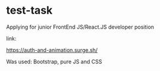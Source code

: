 # test-task

Applying for junior FrontEnd JS/React.JS developer position

link:

https://auth-and-animation.surge.sh/

Was used: 
Bootstrap, pure JS and CSS
